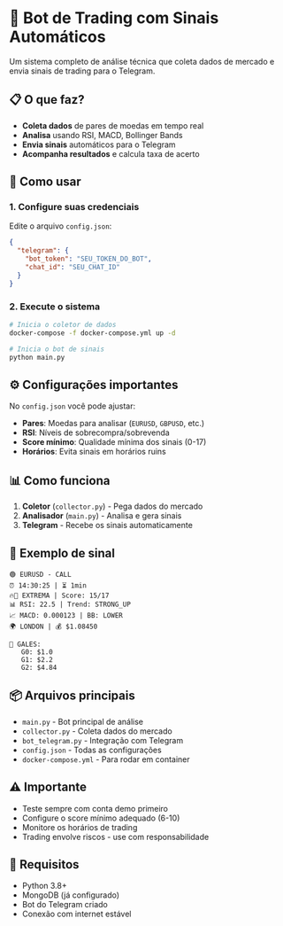 # 🤖 Bot de Trading com Sinais Automáticos

Um sistema completo de análise técnica que coleta dados de mercado e envia sinais de trading para o Telegram.

## 📋 O que faz?

- **Coleta dados** de pares de moedas em tempo real
- **Analisa** usando RSI, MACD, Bollinger Bands
- **Envia sinais** automáticos para o Telegram
- **Acompanha resultados** e calcula taxa de acerto

## 🚀 Como usar

### 1. Configure suas credenciais

Edite o arquivo `config.json`:

```json
{
  "telegram": {
    "bot_token": "SEU_TOKEN_DO_BOT",
    "chat_id": "SEU_CHAT_ID"
  }
}
```

### 2. Execute o sistema

```bash
# Inicia o coletor de dados
docker-compose -f docker-compose.yml up -d

# Inicia o bot de sinais  
python main.py
```

## ⚙️ Configurações importantes

No `config.json` você pode ajustar:

- **Pares**: Moedas para analisar (`EURUSD`, `GBPUSD`, etc.)
- **RSI**: Níveis de sobrecompra/sobrevenda
- **Score mínimo**: Qualidade mínima dos sinais (0-17)
- **Horários**: Evita sinais em horários ruins

## 📊 Como funciona

1. **Coletor** (`collector.py`) - Pega dados do mercado
2. **Analisador** (`main.py`) - Analisa e gera sinais
3. **Telegram** - Recebe os sinais automaticamente

## 🎯 Exemplo de sinal

```
🟢 EURUSD - CALL
⏰ 14:30:25 | ⏳ 1min
🔥💎 EXTREMA | Score: 15/17
📊 RSI: 22.5 | Trend: STRONG_UP
📈 MACD: 0.000123 | BB: LOWER
🌍 LONDON | 💰 $1.08450

🎲 GALES:
   G0: $1.0
   G1: $2.2
   G2: $4.84
```

## 📦 Arquivos principais

- `main.py` - Bot principal de análise
- `collector.py` - Coleta dados do mercado
- `bot_telegram.py` - Integração com Telegram
- `config.json` - Todas as configurações
- `docker-compose.yml` - Para rodar em container

## ⚠️ Importante

- Teste sempre com conta demo primeiro
- Configure o score mínimo adequado (6-10)
- Monitore os horários de trading
- Trading envolve riscos - use com responsabilidade

## 🔧 Requisitos

- Python 3.8+
- MongoDB (já configurado)
- Bot do Telegram criado
- Conexão com internet estável
